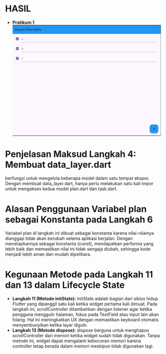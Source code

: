 # HASIL
- **Pratikum 1**
![alt text](image.png)

# Penjelasan Maksud Langkah 4: Membuat data_layer.dart
berfungsi untuk mengelola beberapa model dalam satu tempat ekspor. Dengan membuat data_layer.dart,  hanya perlu melakukan satu kali impor untuk mengakses kedua model plan.dart dan task.dart.

# Alasan Penggunaan Variabel plan sebagai Konstanta pada Langkah 6
Variabel plan di langkah ini dibuat sebagai konstanta karena nilai-nilainya dianggap tidak akan berubah selama aplikasi berjalan. Dengan menetapkannya sebagai konstanta (const),  mendapatkan performa yang lebih baik dan memastikan nilai ini tidak sengaja diubah, sehingga kode menjadi lebih aman dan mudah dipelihara.

# Kegunaan Metode pada Langkah 11 dan 13 dalam Lifecycle State
- **Langkah 11 (Metode initState):** initState adalah bagian dari siklus hidup Flutter yang dipanggil satu kali ketika widget pertama kali dimuat. Pada langkah ini, scrollController ditambahkan dengan listener agar ketika pengguna menggulir halaman, fokus pada TextField atau input lain akan hilang. Hal ini meningkatkan UX dengan memastikan keyboard otomatis menyembunyikan ketika layar digulir.
- **Langkah 13 (Metode dispose):** dispose berguna untuk menghapus scrollController dari memori ketika widget sudah tidak digunakan. Tanpa metode ini, widget dapat mengalami kebocoran memori karena controller tetap berada dalam memori meskipun tidak digunakan lagi.